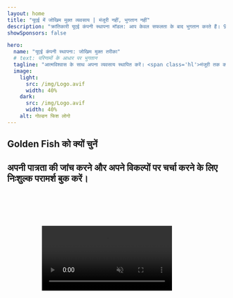 ```yaml
---
layout: home
title: "यूएई में जोखिम मुक्त व्यवसाय | मंजूरी नहीं, भुगतान नहीं"
description: "क्रांतिकारी यूएई कंपनी स्थापना मॉडल: आप केवल सफलता के बाद भुगतान करते हैं। 90%+ सफलता दर के साथ हर चरण में विशेषज्ञ मार्गदर्शन।"
showSponsors: false

hero:
  name: "यूएई कंपनी स्थापना: जोखिम मुक्त तरीका"
  # text: परिणामों के आधार पर भुगतान
  tagline: "आत्मविश्वास के साथ अपना व्यवसाय स्थापित करें। <span class='hl'>मंजूरी तक कोई एजेंट शुल्क नहीं</span>। गारंटीकृत विशेषज्ञ मार्गदर्शन।"
  image:
    light:
      src: /img/Logo.avif
      width: 40%
    dark:
      src: /img/Logo.avif
      width: 40%
    alt: गोल्डन फिश लोगो
---
```


<FeatureBlock :card="{
  title: 'यूएई व्यवसाय के लाभ',
  details: 'यूएई अंतर्राष्ट्रीय उद्यमियों और निवेशकों के लिए अनुकूल व्यावसायिक वातावरण प्रदान करता है। \n\n* कम कर दरें: केवल 9% कॉर्पोरेट टैक्स और 5% वैट, व्यक्तिगत आयकर नहीं\n* 100% विदेशी स्वामित्व: स्थानीय भागीदारों के बिना अपनी कंपनी पर पूर्ण नियंत्रण\n* कोई मुद्रा नियंत्रण नहीं: अप्रतिबंधित लाभ प्रत्यावर्तन और मुद्रा विनिमय',
  link: '/uae-business/company-registration/benefits-problems#benefits-of-doing-business-in-the-uae',
  src: {
    light: '/img/iStock-2051326997.avif',
    dark: '/img/iStock-1448478309.jpg',
    width: '100%'
  },
  inversion: false
}" />

<FeatureBlock :card="{
  title: 'विचार करने योग्य चुनौतियां',
  details: 'यूएई कई लाभ प्रदान करता है, लेकिन व्यवसायों को संचालन स्थापित करते समय संभावित चुनौतियों से अवगत होना चाहिए। \n\n* जटिल नियामक वातावरण: अमीरात और फ्री जोन में अलग-अलग नियम\n* आर्थिक पदार्थ आवश्यकताएं: कुछ गतिविधियों के लिए स्थानीय कर्मचारी और भौतिक कार्यालय स्थान आवश्यक\n* उच्च प्रारंभिक लागत: पंजीकरण शुल्क, दस्तावेजीकरण और अनिवार्य कार्यालय किराया',
  link: '/uae-business/company-registration/benefits-problems#disadvantages-of-doing-business-in-the-uae',
  src: {
      light: '/img/iStock-1299393716.avif',
      dark: '/img/iStock-2149731304.avif',
    width: '100%'
  },
  inversion: true
}" />

<FeatureBlock :card="{
  title: 'कंपनी स्थापना मार्गदर्शिका',
  details: '**Free Zone, Offshore, Mainland, Branch** में कंपनियां स्थापित करने की पूर्ण मार्गदर्शिका। \n\n* Free Zones और Mainland में 100% विदेशी स्वामित्व उपलब्ध\n* कम कर दरें - केवल 9% कॉर्पोरेट टैक्स\n* कोई मुद्रा नियंत्रण नहीं - आसान पूंजी प्रत्यावर्तन',
  link: '../../company-registration/overview',
  src: {
    light: '/video/iStock-1204982076.mp4',
    dark: '/video/iStock-1269162753.mp4',
    width: '100%'
  },
  inversion: false
}" />

<FeatureCards :features="[
  {
    title: 'बैंक खाता खोलना',
    details: 'यूएई के विश्वसनीय बैंकों के साथ आसानी से व्यावसायिक या व्यक्तिगत **बैंक खाते** खोलें।',
    items: [
      'सरकारी मंजूरी के लिए एंड-टू-एंड PRO सेवाएं',
      'संपूर्ण बैंकिंग पैकेज सेटअप',
      '96% सफलता दर'
    ],
    linkText: 'और पढ़ें',
    link: '/uae-business/offer/banking/',
    icon: {
      light: '/img/iStock-2153786564.avif',
      dark: '/img/iStock-2166793628.avif',
      alt: 'बैंकिंग सेवाएं'
    }
  },
  {
    title: 'गोल्डन वीजा और निवास',
    details: 'सरल आवेदन प्रक्रिया के साथ दीर्घकालिक निवास के लिए यूएई **गोल्डन वीजा** प्राप्त करें।',
    items: [
      '**हर 6 महीने में यूएई में प्रवेश की आवश्यकता नहीं**',
      'योग्यता शर्तों को बनाए रखने पर 10 साल की वैधता के साथ नवीनीकरण का विकल्प',
      '92% सफलता दर'
    ],
    linkText: 'और पढ़ें',
    link: '/uae-business/offer/golden-visa/',
    icon: {
      light: '/img/iStock-1312241253.avif',
      dark: '/img/ILONMASKID.webp',
      alt: 'वीजा सेवाएं'
    }
  },
  {
    title: 'हमारी कॉर्पोरेट सेवाओं के बारे में और जानें',
    details: '',
    items: [],
    linkText: 'और पढ़ें',
    link: '../../company-registration/insights/incorporation-steps',
    icon: {
      light: '/img/iStock-473502112.avif',
      dark: '/img/iStock-1160827423.avif',
      alt: 'अधिक सेवाएं'
    }
  }
]" />

## Golden Fish को क्यों चुनें

<BenefitsList :features="[
  {
    icon: '🏢',
    title: 'स्थानीय UAE विशेषज्ञता',
    text: 'दुबई में समर्पित विशेषज्ञ प्रक्रिया के हर चरण में विशेष मार्गदर्शन प्रदान करते हैं।'
  },
  {
    icon: '📊',
    title: 'सिद्ध सफलता दर',
    text: 'हमारी प्रीमियम प्रोसेसिंग के माध्यम से जारी किए गए सैकड़ों वीजा, बैंक खाते और कंपनी पंजीकरण के साथ 90% से अधिक स्वीकृति दर।[Test](https://imind-meetgenius.vercel.app/)'
  },
  {
    icon: '💸',
    title: '**सफलता-आधारित शुल्क**',
    text: '[स्वीकृति के बाद ही भुगतान करें](/uae-business/benefits/success-based-fees)। कोई छिपी लागत नहीं, पूर्ण पारदर्शिता।'
  },
]" />

## अपनी पात्रता की जांच करने और अपने विकल्पों पर चर्चा करने के लिए निःशुल्क परामर्श बुक करें।

<video  autoplay muted playsinline style="padding: 80px" >
  <source src="/img/iStock-2185906461.mp4" type="video/mp4">
</video>

<ContactFormModal 
  formName="Golden Visa [offer]" 
  buttonText="निःशुल्क परामर्श प्राप्त करें" 
  categoryLabel="आवश्यक सहायता स्तर: *" 
  categoryPlaceholderText="अपना सहायता स्तर चुनें"
  messageLabel="अपने परामर्श की तैयारी में हमारी मदद करें (अनुशंसित)"
  messagePlaceholderText="अपनी प्राथमिकताओं, परिवार के सदस्यों, समय-सीमा, या किसी विशिष्ट प्रश्न के बारे में हमें बताएं"
  :services="[
  'बेसिक — केवल आवश्यक दस्तावेज और परामर्श',
  'स्टैंडर्ड — मुख्य चरणों के माध्यम से पूर्ण दस्तावेजीकरण और मार्गदर्शन',
  'व्यापक — आपकी न्यूनतम भागीदारी के साथ पूर्ण-सेवा प्रक्रिया प्रबंधन',
  'कस्टम — विशिष्ट विवरण और विशेष आवश्यकताओं पर चर्चा की आवश्यकता',
  ]"/>

<!-- <ImageGrid :images="[
  { src: '/img/ILONMASKID.webp', href: './immigration.md', alt: 'यूएई इमिग्रेशन' },
  { src: '/img/ILONMASKID.webp', href: './immigration.md', alt: 'यूएई इमिग्रेशन' },
]"/> -->